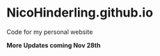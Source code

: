 NicoHinderling.github.io
========================

Code for my personal website

**More Updates coming Nov 28th**